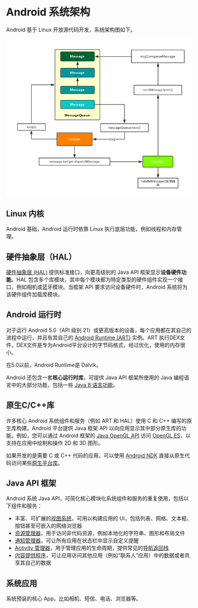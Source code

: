 # Android 系统架构

Android 基于 Linux 开放源代码开发，系统架构图如下。

![Android &#x5E73;&#x53F0;&#x67B6;&#x6784;&#x56FE;](../../.gitbook/assets/image%20%2833%29.png)

## Linux 内核

Android 基础，Android 运行时依靠 Linux 执行底层功能，例如线程和内存管理。

## 硬件抽象层（HAL）

[硬件抽象层 \(HAL\)](https://source.android.google.cn/devices/architecture/hal-types) 提供标准接口，向更高级别的 Java API 框架显示**设备硬件功能**。HAL 包含多个库模块，其中每个模块都为特定类型的硬件组件实现一个接口，例如相机或蓝牙模块。当框架 API 要求访问设备硬件时，Android 系统将为该硬件组件加载库模块。

## Android 运行时

对于运行 Android 5.0（API 级别 21）或更高版本的设备，每个应用都在其自己的进程中运行，并且有其自己的 [Android Runtime \(ART\)](http://source.android.google.cn/devices/tech/dalvik/index.html) 实例。ART 执行DEX文件，DEX文件是专为Android平台设计的字节码格式，经过优化，使用的内存很小。

在5.0以前，Android Runtime是 Dalvik。

Android 还包含一套**核心运行时库**，可提供 Java API 框架所使用的 Java 编程语言中的大部分功能，包括一些 [Java 8 语言功能](https://developer.android.google.cn/guide/platform/j8-jack.html)。

## 原生C/C++库

许多核心 Android 系统组件和服务（例如 ART 和 HAL）使用 C 和 C++ 编写的原生库构建。Android 平台提供 Java 框架 API 以向应用显示其中部分原生库的功能。例如，您可以通过 Android 框架的 [Java OpenGL API](https://developer.android.google.cn/reference/android/opengl/package-summary.html) 访问 [OpenGL ES](https://developer.android.google.cn/guide/topics/graphics/opengl.html)，以支持在应用中绘制和操作 2D 和 3D 图形。

如果开发的是需要 C 或 C++ 代码的应用，可以使用 [Android NDK](https://developer.android.google.cn/ndk/index.html) 直接从原生代码访问某些[原生平台库](https://developer.android.google.cn/ndk/guides/stable_apis.html)。

## Java API 框架

Android 系统  Java API，可简化核心模块化系统组件和服务的重复使用，包括以下组件和服务：

* 丰富、可扩展的[视图系统](https://developer.android.google.cn/guide/topics/ui/overview.html)，可用以构建应用的 UI，包括列表、网格、文本框、按钮甚至可嵌入的网络浏览器
* [资源管理器](https://developer.android.google.cn/guide/topics/resources/overview.html)，用于访问非代码资源，例如本地化的字符串、图形和布局文件
* [通知管理器](https://developer.android.google.cn/guide/topics/ui/notifiers/notifications.html)，可让所有应用在状态栏中显示自定义提醒
* [Activity 管理器](https://developer.android.google.cn/guide/components/activities.html)，用于管理应用的生命周期，提供常见的[导航返回栈](https://developer.android.google.cn/guide/components/tasks-and-back-stack.html)
* [内容提供程序](https://developer.android.google.cn/guide/topics/providers/content-providers.html)，可让应用访问其他应用（例如“联系人”应用）中的数据或者共享其自己的数据

## 系统应用

系统预装的核心 App。比如相机、短信、电话、浏览器等。

